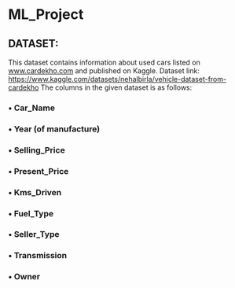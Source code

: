 # ML_Project

## DATASET:
This dataset contains information about used cars listed on www.cardekho.com and published on Kaggle. Dataset link: https://www.kaggle.com/datasets/nehalbirla/vehicle-dataset-from-cardekho
The columns in the given dataset is as follows:
### •	Car_Name
### •	Year (of manufacture)
### •	Selling_Price
### •	Present_Price
### •	Kms_Driven
### •	Fuel_Type
### •	Seller_Type
### •	Transmission
### •	Owner
